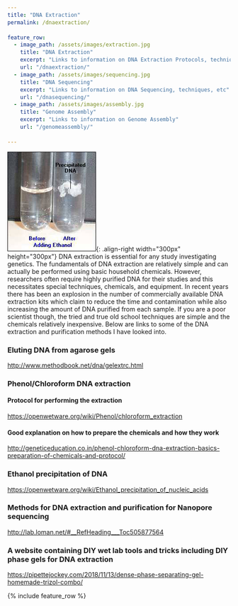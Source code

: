 ```yaml
---
title: "DNA Extraction"
permalink: /dnaextraction/

feature_row:
  - image_path: /assets/images/extraction.jpg
    title: "DNA Extraction"
    excerpt: "Links to information on DNA Extraction Protocols, techniques, etc"
    url: "/dnaextraction/"
  - image_path: /assets/images/sequencing.jpg
    title: "DNA Sequencing"
    excerpt: "Links to information on DNA Sequencing, techniques, etc"
    url: "/dnasequencing/"
  - image_path: /assets/images/assembly.jpg
    title: "Genome Assembly"
    excerpt: "Links to information on Genome Assembly"
    url: "/genomeassembly/"

---
```


![](/assets/images/ethanol.jpeg){: .align-right width="300px" height="300px"}  DNA extraction is essential for any study investigating genetics. The fundamentals of DNA extraction are relatively simple and can actually be performed using basic household chemicals. However, researchers often require highly purified DNA for their studies and this necessitates special techniques, chemicals, and equipment. In recent years there has been an explosion in the number of commercially available DNA extraction kits which claim to reduce the time and contamination while also increasing the amount of DNA purified from each sample. If you are a poor scientist though, the tried and true old school techniques are simple and the chemicals relatively inexpensive. Below are links to some of the DNA extraction and purification methods I have looked into. 

### Eluting DNA from agarose gels
<http://www.methodbook.net/dna/gelextrc.html>

### Phenol/Chloroform DNA extraction 

#### Protocol for performing the extraction
<https://openwetware.org/wiki/Phenol/chloroform_extraction>

#### Good explanation on how to prepare the chemicals and how they work
<http://geneticeducation.co.in/phenol-chloroform-dna-extraction-basics-preparation-of-chemicals-and-protocol/>

### Ethanol precipitation of DNA
<https://openwetware.org/wiki/Ethanol_precipitation_of_nucleic_acids>

### Methods for DNA extraction and purification for Nanopore sequencing
<http://lab.loman.net/#__RefHeading___Toc505877564>

### A website containing DIY wet lab tools and tricks including DIY phase gels for DNA extraction
<https://pipettejockey.com/2018/11/13/dense-phase-separating-gel-homemade-trizol-combo/>


{% include feature_row %}

